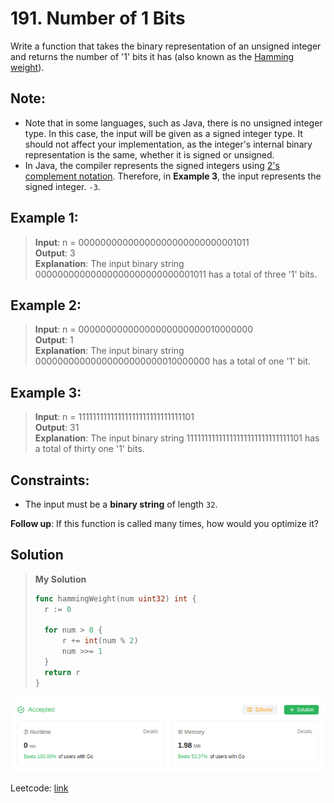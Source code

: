 # 191. Number of 1 Bits

Write a function that takes the binary representation of an unsigned integer and returns the number of '1' bits it has (also known as the [Hamming weight](http://en.wikipedia.org/wiki/Hamming_weight)).

## Note:

* Note that in some languages, such as Java, there is no unsigned integer type. In this case, the input will be given as a signed integer type. It should not affect your implementation, as the integer's internal binary representation is the same, whether it is signed or unsigned.
* In Java, the compiler represents the signed integers using [2's complement notation](https://en.wikipedia.org/wiki/Two%27s_complement). Therefore, in **Example 3**, the input represents the signed integer. `-3`.

## Example 1:
> **Input**: n = 00000000000000000000000000001011 \
> **Output**: 3 \
> **Explanation**: The input binary string 00000000000000000000000000001011 has a total of three '1' bits.

## Example 2:
> **Input**: n = 00000000000000000000000010000000 \
> **Output**: 1 \
> **Explanation**: The input binary string 00000000000000000000000010000000 has a total of one '1' bit.

## Example 3:
> **Input**: n = 11111111111111111111111111111101 \
> **Output**: 31 \
> **Explanation**: The input binary string 11111111111111111111111111111101 has a total of thirty one '1' bits.

## Constraints:

* The input must be a **binary string** of length `32`.
 

**Follow up**: If this function is called many times, how would you optimize it?

## Solution
> **My Solution**
> ```go
> func hammingWeight(num uint32) int {
> 	r := 0
> 
> 	for num > 0 {
> 		r += int(num % 2)
> 		num >>= 1
> 	}
> 	return r
> }
> ```

![result](191.png)

Leetcode: [link](https://leetcode.com/problems/number-of-1-bits/description/)    